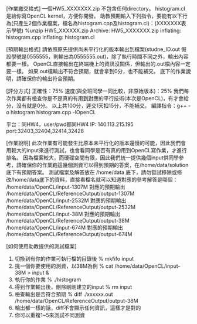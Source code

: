 [作業繳交格式]
一個HW5_XXXXXXX.zip 不包含任何directory。
histogram.cl 是給你寫OpenCL kernel，方便你開發。
助教預期輸入下列指令，要能有以下行為(只產生2個作業檔案，檔名為histogram.cpp及histogram.cl)：(XXXXXXX表示學號)
%unzip HW5_XXXXXX.zip
Archive:  HW5_XXXXXXX.zip
  inflating: histogram.cpp
  inflating: histogram.cl
 
[預期輸出格式]
請依照原先提供尚未平行化的版本輸出到檔案(studne_ID.out 假設學號是0555555，則輸出為0555555.out)，除了執行時間不同之外，輸出內容都要一樣。
OpenCL直接輸出在終端機上的資訊沒關係，但輸出的.out檔內容一定要一樣。
如果.out檔輸出不符合預期，就會拿到0分，也不能補交。
底下的作業說明，請確保你的輸出符合預期。
 
[評分方式]
正確性：75%
速度(與全班同學一同比較，非原始版本)：25%
我們每次作業都有檢查你是不是真的有用到對應的平行技術(本次是OpenCL)，有才會給分，沒有就是0分。
以上共100分，遲交1天扣15分，不能補交。
編譯指令：g++ -o histogram histogram.cpp -lOpenCL
 
平台：同HW4，user/pwd都同HW4
IP: 140.113.215.195    port:32403,32404,32414,32428
 
[作業說明]
此次作業有可能發生比原本未平行化的版本還慢的可能，因此我們會用較大的input來進行測試，也會看同學是否有真的用到OpenCL寫作業，才進行排名。
因為檔案較大，而硬碟空間有限，因此我們統一提供幾個input供同學參考，請確保你的作業跑這幾個測資可以得到預期的答案，在/home/data/solution底下有預期答案。
測試檔案及解答放在 /home/data 底下，請勿嘗試移除或修改/home/data底下的資料，直接看檔名就可以知道對應的參考解答是哪個：
/home/data/OpenCL/input-1307M         對應的預期輸出      /home/data/OpenCL/ReferenceOutput/output-1307M
/home/data/OpenCL/input-2532M         對應的預期輸出      /home/data/OpenCL/ReferenceOutput/output-2532M
/home/data/OpenCL/input-38M             對應的預期輸出     /home/data/OpenCL/ReferenceOutput/output-38M
/home/data/OpenCL/input-674M           對應的預期輸出      /home/data/OpenCL/ReferenceOutput/output-674M
 
[如何使用助教提供的測試檔案]
1. 切換到有你的作業可執行檔的目錄後   % mkfifo input
2. 挑一個你要使用的測資，以38M為例   % cat /home/data/OpenCL/input-38M > input &
3. 執行你的作業  % ./histogram
4. 得到作業輸出後，刪除剛剛建立的input   % rm input
5. 檢查輸出是否符合預期 % diff ./xxxxxx.out  /home/data/OpenCL/ReferenceOutput/output-38M
6. 輸出都一樣的話，diff不會顯示任何資訊，這樣才是對的
7. 你可以重複1~5來測試不同測資
